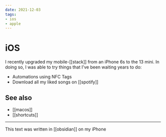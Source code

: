 ```yaml
---
date: 2021-12-03
tags:
- ios
- apple
---
```

# iOS
I recently upgraded my mobile-[[stack]] from an iPhone 6s to the 13 mini. In doing so, I was able to try things that I've been waiting years to do:
- Automations using NFC Tags
- Download all my liked songs on [[spotify]]

## See also
- [[macos]]
- [[shortcuts]]


---

This text was written in [[obsidian]] on my iPhone
